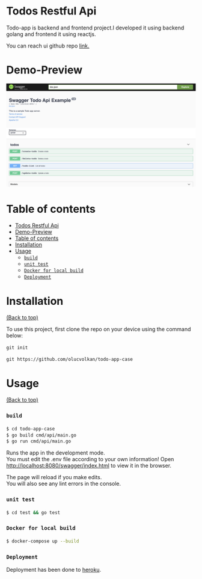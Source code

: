 # Todos Restful Api


Todo-app is backend and frontend project.I developed it using backend golang and frontend it using reactjs.

You can reach ui github repo [link.](https://github.com/olucvolkan/todoApp-ui)


# Demo-Preview

![Random GIF](./images/swagger-ui.png)

# Table of contents

- [Todos Restful Api](#todos-restful-api)
- [Demo-Preview](#demo-preview)
- [Table of contents](#table-of-contents)
- [Installation](#installation)
- [Usage](#usage)
    - [`build`](#build)
    - [`unit test`](#unit-test)
    - [`Docker for local build`](#docker-for-local-build)
    - [`Deployment`](#deployment)

# Installation
[(Back to top)](#table-of-contents)

To use this project, first clone the repo on your device using the command below:

```git init```

```git https://github.com/olucvolkan/todo-app-case```


# Usage
[(Back to top)](#table-of-contents)

### `build`

```sh
$ cd todo-app-case
$ go build cmd/api/main.go
$ go run cmd/api/main.go
```
Runs the app in the development mode.<br />
You must edit the .env file according to your own information!
Open [http://localhost:8080/swagger/index.html](http://localhost:3000) to view it in the browser.

The page will reload if you make edits.<br />
You will also see any lint errors in the console.

### `unit test`

```sh
$ cd test && go test
```

### `Docker for local build`

```sh
$ docker-compose up --build
```


### `Deployment`

Deployment has been done to [heroku](https://aqueous-citadel-50556.herokuapp.com/swagger/index.html).

